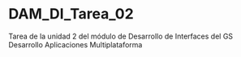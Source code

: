 # DAM_DI_Tarea_02
Tarea de la unidad 2 del módulo de Desarrollo de Interfaces del GS Desarrollo Aplicaciones Multiplataforma
